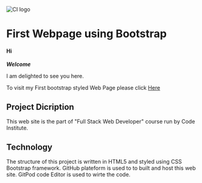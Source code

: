 ![CI logo](https://codeinstitute.s3.amazonaws.com/fullstack/ci_logo_small.png)


# First Webpage using Bootstrap 

#### Hi     
*__Welcome__*

I am delighted to see you here.

To visit my First bootstrap styled Web Page please click [Here](https://mqsaud.github.io/my-first-bootstrap/)

## Project Dicription
This web site is the part of "Full Stack Web Developer" course run by Code Institute.

## Technology 

The structure of this project is written in HTML5 and styled using CSS Bootstrap framework. GitHub plateform is used to to built and host this web site.
GitPod code Editor is used to wirte the code.
